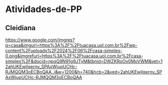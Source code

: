 # Atividades-de-PP

## Cleidiana 

https://www.google.com/imgres?q=casa&imgurl=https%3A%2F%2Ftuacasa.uol.com.br%2Fwp-content%2Fuploads%2F2024%2F06%2Fcasa-simples-0.png&imgrefurl=https%3A%2F%2Ftuacasa.uol.com.br%2Fcasa-simples%2F&docid=npqQ9N91g9JTyM&tbnid=DWZKRoOx0MoVWM&vet=12ahUKEwjlqernv_SPAxWjupUCHc-RJMQQM3oECBoQAA..i&w=1200&h=740&hcb=2&ved=2ahUKEwjlqernv_SPAxWjupUCHc-RJMQQM3oECBoQAA
